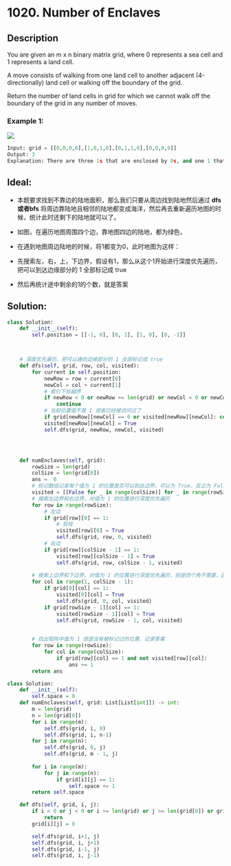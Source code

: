 # 1020. Number of Enclaves

## Description

You are given an m x n binary matrix grid, where 0 represents a sea cell and 1 represents a land cell.

A move consists of walking from one land cell to another adjacent (4-directionally) land cell or walking off the boundary of the grid.

Return the number of land cells in grid for which we cannot walk off the boundary of the grid in any number of moves.

### Example 1:

<img src = "https://assets.leetcode.com/uploads/2021/02/18/enclaves1.jpg">

```py
Input: grid = [[0,0,0,0],[1,0,1,0],[0,1,1,0],[0,0,0,0]]
Output: 3
Explanation: There are three 1s that are enclosed by 0s, and one 1 that is not enclosed because its on the boundary.

```

## Ideal:
* 本题要求找到不靠边的陆地面积，那么我们只要从周边找到陆地然后通过 __dfs或者bfs__ 将周边靠陆地且相邻的陆地都变成海洋，然后再去重新遍历地图的时候，统计此时还剩下的陆地就可以了。
* 如图，在遍历地图周围四个边，靠地图四边的陆地，都为绿色，

* 在遇到地图周边陆地的时候，将1都变为0，此时地图为这样：

* 先搜索左，右，上，下边界，假设有1，那么从这个1开始进行深度优先遍历，把可以到达边缘部分的 1 全部标记成 true
* 然后再统计途中剩余的1的个数，就是答案


## Solution:

```py
class Solution:
    def __init__(self):
        self.position = [[-1, 0], [0, 1], [1, 0], [0, -1]]



    # 深度优先遍历，把可以通向边缘部分的 1 全部标记成 true
    def dfs(self, grid, row, col, visited):
        for current in self.position:
            newRow = row + current[0]
            newCol = col + current[1]
            # 索引下标越界
            if newRow < 0 or newRow >= len(grid) or newCol < 0 or newCol >= len(grid[0]): 
                continue
            # 当前位置值不是 1 或者已经被访问过了
            if grid[newRow][newCol] == 0 or visited[newRow][newCol]: continue
            visited[newRow][newCol] = True
            self.dfs(grid, newRow, newCol, visited)




    def numEnclaves(self, grid):
        rowSize = len(grid)
        colSize = len(grid[0])
        ans =  0
        # 标记数组记录每个值为 1 的位置是否可以到达边界，可以为 True，反之为 False
        visited = [[False for _ in range(colSize)] for _ in range(rowSize)]
        # 搜索左边界和右边界，对值为 1 的位置进行深度优先遍历
        for row in range(rowSize):
            # 左边
            if grid[row][0] == 1:
                # 剪枝
                visited[row][0] = True
                self.dfs(grid, row, 0, visited)
            # 右边
            if grid[row][colSize - 1] == 1:
                visited[row][colSize - 1] = True
                self.dfs(grid, row, colSize - 1, visited)
        
        # 搜索上边界和下边界，对值为 1 的位置进行深度优先遍历，但是四个角不需要，因为上面遍历过了
        for col in range(1, colSize - 1):
            if grid[0][col] == 1:
                visited[0][col] = True
                self.dfs(grid, 0, col, visited)
            if grid[rowSize - 1][col] == 1:
                visited[rowSize - 1][col] = True
                self.dfs(grid, rowSize - 1, col, visited)

                
        # 找出矩阵中值为 1 但是没有被标记过的位置，记录答案
        for row in range(rowSize):
            for col in range(colSize):
                if grid[row][col] == 1 and not visited[row][col]:
                    ans += 1
        return ans
```

```py
class Solution:
    def __init__(self):
        self.space = 0
    def numEnclaves(self, grid: List[List[int]]) -> int:
        m = len(grid)
        n = len(grid[0])
        for i in range(m):
            self.dfs(grid, i, 0)
            self.dfs(grid, i, n-1)
        for j in range(n):
            self.dfs(grid, 0, j)
            self.dfs(grid, m - 1, j)
        
        for i in range(m):
            for j in range(n):
                if grid[i][j] == 1:
                    self.space += 1
        return self.space

    def dfs(self, grid, i, j):
        if i < 0 or j < 0 or i >= len(grid) or j >= len(grid[0]) or grid[i][j] == 0:
            return
        grid[i][j] = 0

        self.dfs(grid, i+1, j)
        self.dfs(grid, i, j+1)
        self.dfs(grid, i-1, j)
        self.dfs(grid, i, j-1)
```